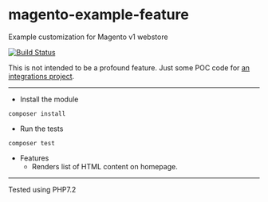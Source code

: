 # magento-example-feature
Example customization for Magento v1 webstore

[![Build Status](https://travis-ci.org/ryaan-anthony/magento-example-feature.svg?branch=master)](https://travis-ci.org/ryaan-anthony/magento-example-feature)

This is not intended to be a profound feature. Just some POC code for [an integrations project](https://github.com/ryaan-anthony/magento-dev).

- - - 

* Install the module

```
composer install
```

* Run the tests

```
composer test
```

* Features
  - Renders list of HTML content on homepage.

- - -
Tested using PHP7.2
